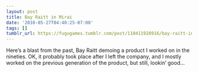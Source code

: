 ```yaml
---
layout: post
title: Bay Raitt in Mirai
date: '2010-05-27T04:40:25-07:00'
tags: []
tumblr_url: https://fugugames.tumblr.com/post/110411928916/bay-raitt-in-mirai
---
```

Here’s a blast from the past, Bay Raitt demoing a product I worked on in the nineties. OK, it probably took place after I left the company, and I mostly worked on the previous generation of the product, but still, lookin’ good…

